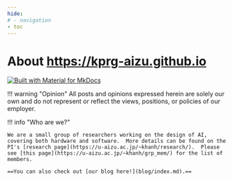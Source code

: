 ```yaml
---
hide:
# - navigation
- toc
---
```

# About **https://kprg-aizu.github.io**

[![Built with Material for MkDocs](https://img.shields.io/badge/Material_for_MkDocs-526CFE?style=for-the-badge&logo=MaterialForMkDocs&logoColor=white)](https://squidfunk.github.io/mkdocs-material/)


!!! warning "Opinion"
    All posts and opinions expressed herein are solely our own and do not represent or reflect the views, positions, or policies of our employer.


!!! info "Who are we?"

    We are a small group of researchers working on the design of AI, covering both hardware and software.  More details can be found on the PI's [research page](https://u-aizu.ac.jp/~khanh/research/).  Please see [this page](https://u-aizu.ac.jp/~khanh/grp_mem/) for the list of members.

    ==You can also check out [our blog here!](blog/index.md).==

